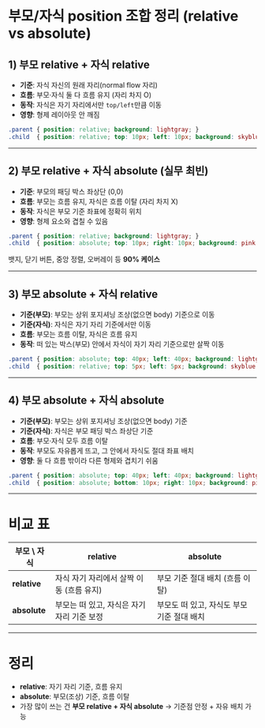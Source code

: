 # 부모/자식 position 조합 정리 (relative vs absolute)

## 1) 부모 relative + 자식 relative
- **기준**: 자식 자신의 원래 자리(normal flow 자리)
- **흐름**: 부모·자식 둘 다 흐름 유지 (자리 차지 O)
- **동작**: 자식은 자기 자리에서만 `top/left`만큼 이동
- **영향**: 형제 레이아웃 안 깨짐

```css
.parent { position: relative; background: lightgray; }
.child  { position: relative; top: 10px; left: 10px; background: skyblue; }
```

---

## 2) 부모 relative + 자식 absolute  (실무 최빈)
- **기준**: 부모의 패딩 박스 좌상단 (0,0)
- **흐름**: 부모는 흐름 유지, 자식은 흐름 이탈 (자리 차지 X)
- **동작**: 자식은 부모 기준 좌표에 정확히 위치
- **영향**: 형제 요소와 겹칠 수 있음

```css
.parent { position: relative; background: lightgray; }
.child  { position: absolute; top: 10px; right: 10px; background: pink; }
```

 뱃지, 닫기 버튼, 중앙 정렬, 오버레이 등 **90% 케이스**

---

## 3) 부모 absolute + 자식 relative
- **기준(부모)**: 부모는 상위 포지셔닝 조상(없으면 body) 기준으로 이동
- **기준(자식)**: 자식은 자기 자리 기준에서만 이동
- **흐름**: 부모는 흐름 이탈, 자식은 흐름 유지
- **동작**: 떠 있는 박스(부모) 안에서 자식이 자기 자리 기준으로만 살짝 이동

```css
.parent { position: absolute; top: 40px; left: 40px; background: lightgray; }
.child  { position: relative; top: 5px; left: 5px; background: skyblue; }
```

---

## 4) 부모 absolute + 자식 absolute
- **기준(부모)**: 부모는 상위 포지셔닝 조상(없으면 body) 기준
- **기준(자식)**: 자식은 부모 패딩 박스 좌상단 기준
- **흐름**: 부모·자식 모두 흐름 이탈
- **동작**: 부모도 자유롭게 뜨고, 그 안에서 자식도 절대 좌표 배치
- **영향**: 둘 다 흐름 밖이라 다른 형제와 겹치기 쉬움

```css
.parent { position: absolute; top: 40px; left: 40px; background: lightgray; }
.child  { position: absolute; bottom: 10px; right: 10px; background: pink; }
```

---

#  비교 표

| 부모 \\ 자식 | relative | absolute |
|--------------|----------|----------|
| **relative** | 자식 자기 자리에서 살짝 이동 (흐름 유지) | 부모 기준 절대 배치 (흐름 이탈) |
| **absolute** | 부모는 떠 있고, 자식은 자기 자리 기준 보정 | 부모도 떠 있고, 자식도 부모 기준 절대 배치 |

---

#  정리
- **relative**: 자기 자리 기준, 흐름 유지
- **absolute**: 부모(조상) 기준, 흐름 이탈
- 가장 많이 쓰는 건 **부모 relative + 자식 absolute** → 기준점 안정 + 자유 배치 가능

